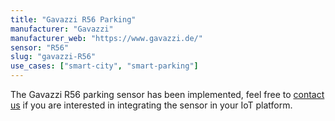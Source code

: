 ```yaml
---
title: "Gavazzi R56 Parking"
manufacturer: "Gavazzi"
manufacturer_web: "https://www.gavazzi.de/"
sensor: "R56"
slug: "gavazzi-R56"
use_cases: ["smart-city", "smart-parking"]
---
```


The Gavazzi R56 parking sensor has been implemented, feel free to [contact us](/contact/) if you are interested in integrating the sensor in your IoT platform.